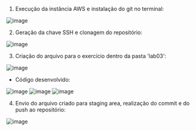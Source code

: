   1.  Execução da instância AWS e instalação do git no terminal:

  ![image](https://github.com/renanpmiranda/lab-so/assets/111312320/bc2631a4-7bb1-4b9d-80af-e12ffdbab2c9)

  2.  Geração da chave SSH e clonagem do repositório:

  ![image](https://github.com/renanpmiranda/lab-so/assets/111312320/1e786d08-9cb2-41cb-bfa8-2fc132cfc889)

  3.  Criação do arquivo para o exercício dentro da pasta 'lab03':

  ![image](https://github.com/renanpmiranda/lab-so/assets/111312320/d9f8ba4a-698b-40d4-8d4c-00871f82a6f5)

   - Código desenvolvido:
    
   ![image](https://github.com/renanpmiranda/lab-so/assets/111312320/0f03b4b4-f179-437b-8cb0-6cdba49772c6)
   ![image](https://github.com/renanpmiranda/lab-so/assets/111312320/82acd67b-c915-49ca-acc3-3086cc1e2b53)
   ![image](https://github.com/renanpmiranda/lab-so/assets/111312320/721917d4-880e-4bed-9894-4477479b6214)

  4.  Envio do arquivo criado para staging area, realização do commit e do push ao repositório:

  ![image](https://github.com/renanpmiranda/lab-so/assets/111312320/b7243184-cbba-465b-a88f-ac69ed8a6915)
